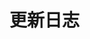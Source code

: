 <!--
 * @abstract: JianJie
 * @version: 0.0.1
 * @Author: bhabgs
 * @Date: 2021-03-03 11:22:27
 * @LastEditors: bhabgs
 * @LastEditTime: 2021-03-03 11:22:28
-->

# 更新日志
